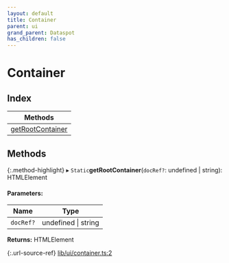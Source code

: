 ```yaml
---
layout: default
title: Container
parent: ui
grand_parent: Dataspot
has_children: false
---
```


# Container

## Index

| Methods |
|-----------|
| [getRootContainer](#getrootcontainer) |

## Methods

{:.method-highlight}
▸ `Static`**getRootContainer**(`docRef?`: undefined \| string): HTMLElement

#### Parameters:

Name | Type |
------ | ------ |
`docRef?` | undefined \| string |

**Returns:** HTMLElement

{:.url-source-ref}
[lib/ui/container.ts:2](https://github.com/ascentcore/dataspot/blob/e77cac2/lib/ui/container.ts#L2)
